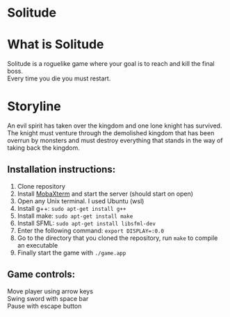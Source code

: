 # Solitude

# What is Solitude

Solitude is a roguelike game where your goal is to reach and kill the final boss.\
Every time you die you must restart.

# Storyline

An evil spirit has taken over the kingdom and one lone knight has survived. The knight must venture through the demolished kingdom that has been overrun by monsters and must destroy everything that stands in the way of taking back the kingdom. 

## Installation instructions:

1. Clone repository
1. Install [MobaXterm](https://mobaxterm.mobatek.net/download-home-edition.html) and start the server (should start on open)
2. Open any Unix terminal. I used Ubuntu (wsl)
3. Install g++: `sudo apt-get install g++`
4. Install make: `sudo apt-get install make`
5. Install SFML: `sudo apt-get install libsfml-dev`
7. Enter the following command: `export DISPLAY=:0.0`
8. Go to the directory that you cloned the repository, run `make` to compile an executable
10. Finally start the game with `./game.app`

## Game controls:

Move player using arrow keys\
Swing sword with space bar\
Pause with escape button
